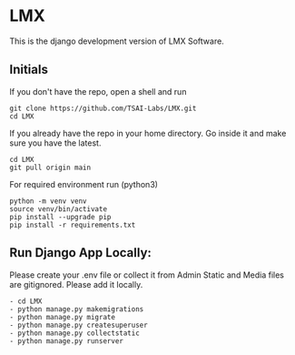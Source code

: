 # LMX
This is the django development version of LMX Software.



## Initials

If you don't have the repo, open a shell and run

```
git clone https://github.com/TSAI-Labs/LMX.git
cd LMX
```

If you already have the repo in your home directory. Go inside it and make sure you have the latest.

```
cd LMX
git pull origin main
```

For required environment run (python3)

```
python -m venv venv
source venv/bin/activate
pip install --upgrade pip
pip install -r requirements.txt
```



## Run Django App Locally:

Please create your .env file or collect it from Admin
Static and Media files are gitignored. Please add it locally.

```
- cd LMX
- python manage.py makemigrations
- python manage.py migrate
- python manage.py createsuperuser
- python manage.py collectstatic
- python manage.py runserver
```

